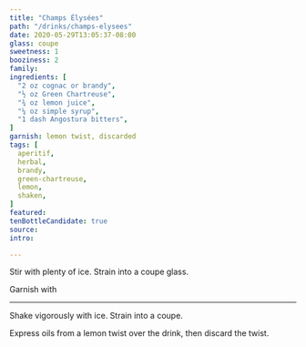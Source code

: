```yaml
---
title: "Champs Élysées"
path: "/drinks/champs-elysees"
date: 2020-05-29T13:05:37-08:00
glass: coupe
sweetness: 1
booziness: 2
family:
ingredients: [
  "2 oz cognac or brandy",
  "½ oz Green Chartreuse",
  "¾ oz lemon juice",
  "¼ oz simple syrup",
  "1 dash Angostura bitters",
]
garnish: lemon twist, discarded
tags: [
  aperitif,
  herbal,
  brandy,
  green-chartreuse,
  lemon,
  shaken,
]
featured:
tenBottleCandidate: true
source:
intro:

---
```

Stir with plenty of ice. Strain into a coupe glass.

Garnish with

---
Shake vigorously with ice. Strain into a coupe.

Express oils from a lemon twist over the drink, then discard the twist.
